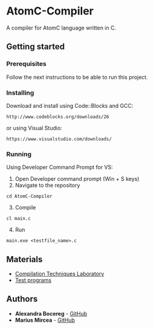 # AtomC-Compiler

A compiler for AtomC language written in C.

## Getting started

### Prerequisites

Follow the next instructions to be able to run this project.

### Installing

Download and install using Code::Blocks and GCC:
```
http://www.codeblocks.org/downloads/26
```
or using Visual Studio:
```
https://www.visualstudio.com/downloads/
```

### Running
Using Developer Command Prompt for VS:
1. Open Developer command prompt (Win + S keys)
2. Navigate to the repository
``` 
cd AtomC-Compiler
```
3. Compile 
```
cl main.c
```
4. Run
```
main.exe <testfile_name>.c
```

## Materials
* [Compilation Techniques Laboratory](https://sites.google.com/site/razvanaciu/compilation-techniques)
* [Test programs](https://sites.google.com/site/razvanaciu/AtomC-tests.zip?attredirects=0)

## Authors
* **Alexandra Bocereg** - [GitHub](https://github.com/alexandra-b)
* **Marius Mircea** - [GitHub](https://github.com/Marius2m)
